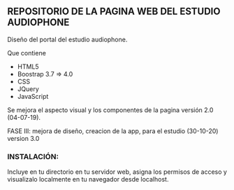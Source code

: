 ## REPOSITORIO DE LA PAGINA WEB DEL ESTUDIO AUDIOPHONE

Diseño del portal del estudio audiophone.

Que contiene
 - HTML5
 - Boostrap 3.7 => 4.0
 - CSS
 - JQuery
 - JavaScript

 Se mejora el aspecto visual y los componentes de la pagina 
 versión 2.0 (04-07-19).


 FASE III: mejora de diseño, creacion de la app, para el estudio
 (30-10-20) version 3.0

### INSTALACIÓN:

Incluye en tu directorio en tu servidor web, asigna los permisos de acceso y visualizalo localmente en tu navegador desde localhost. 
